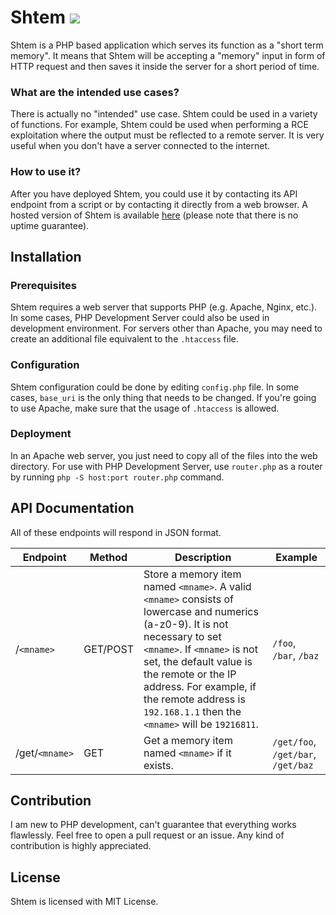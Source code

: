 # Shtem <a href="https://codeclimate.com/github/ttycelery/shtem/maintainability"><img src="https://api.codeclimate.com/v1/badges/81e7d508cab2e5ce57b9/maintainability" /></a>
Shtem is a PHP based application which serves its function as a "short term memory". It means that Shtem will be accepting a "memory" input in form of HTTP request and then saves it inside the server for a short period of time.
### What are the intended use cases?
There is actually no "intended" use case. Shtem could be used in a variety of functions. For example, Shtem could be used when performing a RCE exploitation where the output must be reflected to a remote server. It is very useful when you don't have a server connected to the internet.
### How to use it?
After you have deployed Shtem, you could use it by contacting its API endpoint from a script or by contacting it directly from a web browser. A hosted version of Shtem is available [here](https://lcat.dev/shtem) (please note that there is no uptime guarantee).
## Installation
### Prerequisites
Shtem requires a web server that supports PHP (e.g. Apache, Nginx, etc.). In some cases, PHP Development Server could also be used in development environment. For servers other than Apache, you may need to create an additional file equivalent to the `.htaccess` file.
### Configuration
Shtem configuration could be done by editing `config.php` file. In some cases, `base_uri` is the only thing that needs to be changed. If you're going to use Apache, make sure that the usage of `.htaccess` is allowed.
### Deployment
In an Apache web server, you just need to copy all of the files into the web directory. For use with PHP Development Server, use `router.php` as a router by running `php -S host:port router.php` command.
## API Documentation
All of these endpoints will respond in JSON format.

Endpoint | Method | Description | Example
--- | --- | --- | ---
/`<mname>` | GET/POST | Store a memory item named `<mname>`. A valid `<mname>` consists of lowercase and numerics (a-z0-9). It is not necessary to set `<mname>`. If `<mname>` is not set, the default value is the remote or the IP address. For example, if the remote address is `192.168.1.1` then the `<mname>` will be `19216811`. | `/foo`, `/bar`, `/baz`
/get/`<mname>` | GET | Get a memory item named `<mname>` if it exists. | `/get/foo`, `/get/bar`, `/get/baz`

## Contribution
I am new to PHP development, can't guarantee that everything works flawlessly. Feel free to open a pull request or an issue. Any kind of contribution is highly appreciated.
## License
Shtem is licensed with MIT License.
